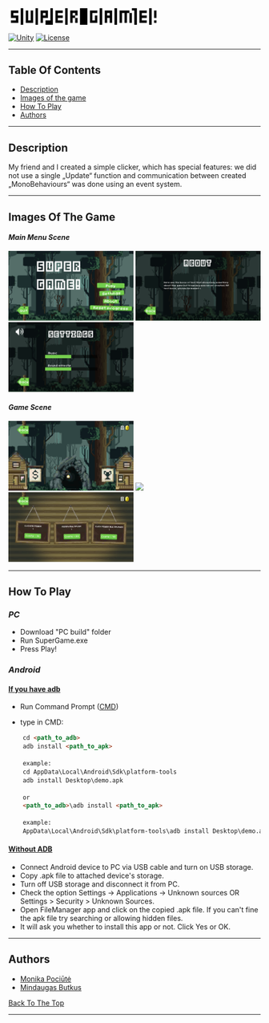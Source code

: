 <img src="Images/GameLogo2.png" title="Logo" width="300"> 

[![Unity](https://img.shields.io/badge/Unity-2018.4.0f1-brightgreen.svg)](https://unity3d.com/get-unity/download/archive)
[![License](https://img.shields.io/badge/license-MIT-blue.svg)](LICENSE.TXT)

---
## **Table Of Contents**
- [Description](#Description)
- [Images of the game](#Images-Of-The-Game)
- [How To Play](#How-To-Play)
- [Authors](#Authors)

---

## **Description**

My friend and I created a simple clicker, which has special features: we did not use a single  „Update“ function and communication between created „MonoBehaviours“ was done using an event system.

---

## **Images Of The Game**
#### *Main Menu Scene*
[<img src="Images/MainMeniu.png" width="250">](Images/MainMeniu.png)
[<img src="Images/About.png" width="250">](Images/About.png)
[<img src="Images/Settings.png" width="250">](Images/Settings.png)

#### *Game Scene*
[<img src="Images/Game.png" width="250">](Images/Game.png)
[<img src="Images/Mine.gif" width="250">](Images/Mine.gif)
[<img src="Images/Shop.png" width="250">](Images/Shop.png)

---

## **How To Play**
### *PC*
 - Download "PC build" folder
 - Run SuperGame.exe
 - Press Play!
### *Android*
#### [If you have adb](https://stackoverflow.com/questions/7076240/install-an-apk-file-from-command-prompt)
- Run Command Prompt ([CMD](https://www.howtogeek.com/235101/10-ways-to-open-the-command-prompt-in-windows-10/))

- type in CMD: 
```html
    cd <path_to_adb>
    adb install <path_to_apk>

    example: 
    cd AppData\Local\Android\Sdk\platform-tools
    adb install Desktop\demo.apk

    or
    <path_to_adb>\adb install <path_to_apk>

    example: 
    AppData\Local\Android\Sdk\platform-tools\adb install Desktop\demo.apk
```

#### [Without ADB](https://stackoverflow.com/questions/9718104/how-to-install-apk-from-pc)

- Connect Android device to PC via USB cable and turn on USB storage.
- Copy .apk file to attached device's storage.
- Turn off USB storage and disconnect it from PC.
- Check the option Settings → Applications → Unknown sources OR Settings > Security > Unknown Sources.
- Open FileManager app and click on the copied .apk file. 
If you can't fine the apk file try searching or allowing hidden files. 
- It will ask you whether to install this app or not. Click Yes or OK.

---

## **Authors**

- [Monika Pociūtė](https://www.linkedin.com/in/monika-pociute/)
- [Mindaugas Butkus](https://linkedin.com/in/mindaugas-butkus)

[Back To The Top](#Table-Of-Contents)

---